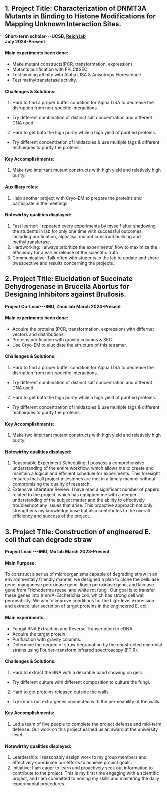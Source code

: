 
## **1. Project Title: Characterization of DNMT3A Mutants in Binding to Histone Modifications for Mapping Unknown Interaction Sites.**

**Short-term scholar---UCSB, [Reich lab](https://reich.chem.ucsb.edu/)**                            
**July 2024-Present**

#### Main experiments been done: 
* Make mutant constructs(PCR, transformation, expression)
* Mutants purification with FPLC&SEC
* Test binding affinity with Alpha LISA & Anisotropy Florescence
* Test methyltransferase activity.

#### Challenges & Solutions: 
1. Hard to find a proper buffer condition for Alpha LISA to decrease the disruption from non-specific interactions.
* Try different combination of distinct salt concentration and different DNA used.
2. Hard to get both the high purity while a high yield of purified proteins.
* Try different concentration of imidazoles & use multiple tags & different techniques to purify the proteins.

#### Key Accomplishments:
1. Make two impirtant mutant constructs with high yield and relatively high purity.

#### Auxilliary roles:
1. Help another project with Cryo-EM to prepare the proteins and participate in the meetings.

#### Notewirthy qualities displayed:
1. Fast learner: I repeated every experiments by myself after shadowing the students in lab for only one time with successful outcomes, including purification, alphalisa, mutant construct building and methyltransferase.
2. Hardworking: I always prioritize the experiments' flow to maximize the efficiency for a earlier release of the scientific truth.
3. Communicative: Talk often with students in the lab to update and share pwespective and results concerning the projects.


## **2. Project Title: Elucidation of Succinate Dehydrogenase in Brucella Abortus for Designing Inhibitors against Brullosis.**

**Project Co-Lead---IMU, Zhou lab**
**March 2024-Present**

#### Main experiments been done: 
* Acquire the proteins (PCR, transformation, expression) with differnet vectors and distributions.
* Proteins purification with gravity columns & SEC.
* Use Cryo-EM to elucidate the structure of this tetramer.

#### Challenges & Solutions: 
1. Hard to find a proper buffer condition for Alpha LISA to decrease the disruption from non-specific interactions.
* Try different combination of distinct salt concentration and different DNA used.
2. Hard to get both the high purity while a high yield of purified proteins.
* Try different concentration of imidazoles & use multiple tags & different techniques to purify the proteins.

#### Key Accomplishments:
1. Make two impirtant mutant constructs with high yield and relatively high purity.

#### Notewirthy qualities displayed:
1. Reasonable Experiment Scheduling: I possess a comprehensive understanding of the entire workflow, which allows me to create and maintain a logical and efficient schedule for experiments. This foresight ensures that all project milestones are met in a timely manner without compromising the quality of research.
2. Extensive Literature Review: I have read a significant number of papers related to the project, which has equipped me with a deeper understanding of the subject matter and the ability to effectively troubleshoot any issues that arise. This proactive approach not only strengthens my knowledge base but also contributes to the overall efficiency and success of the project.

## **3. Project Title: Construction of engineered E. coli that can degrade straw**

**Project Lead ---IMU, Mo lab**
**March 2023-Present**

#### Main Purpose: 
To construct a series of microorganisms capable of degrading straw in an environmentally friendly manner, we designed a plan to clone the cellulase gene, manganese peroxidase gene, lignin peroxidase gene, and laccase gene from Trichoderma reesei and white rot fungi. Our goal is to transfer these genes into ΔmrdA-Escherichia coli, which has strong cell wall permeability. We aim to improve conditions for the high-level expression and extracellular secretion of target proteins in the engineered E. coli.

#### Main experiments: 
* Fungal RNA Extraction and Reverse Transcription to cDNA.
* Acquire the target protein.
* Purifiaction with gravity columns.
* Determine the degree of straw degradation by the constructed microbial strains using Fourier-transform infrared spectroscopy (FTIR).

#### Challenges & Solutions: 
1. Hard to extract the RNA with a desirable band showing on gels.
* Try different culture with different composition to culture the fungi.
2. Hard to get proteins released outside the walls.
* Try knock out extra genes connected with the permeability of the walls.

#### Key Accomplishments:
1. Led a team of five people to complete the project defense and mid-term defense. Our work on this project earned us an award at the university level.

#### Notewirthy qualities displayed:
1. Leardership: I reasonably assign work to my group members and effectively coordinate our efforts to achieve project goals.
2. Initiative: I am eager to learn and proactively seek out information to contribute to the project. This is my first time engaging with a scientific project, and I am committed to honing my skills and mastering the daily experimental procedures.
